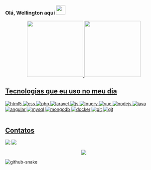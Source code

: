 ### Olá, Wellington aqui  <img src="https://emojis.slackmojis.com/emojis/images/1531849430/4246/blob-sunglasses.gif?1531849430" width="30"/>


<div align="center">
  <a href="https://github.com/wellingtonsc66">
  <img height="180em" src="https://github-readme-stats.vercel.app/api?username=wellingtonsc66&show_icons=true&theme=tokyonight&include_all_commits=true&count_private=true"/>
  <img height="180em" src="https://github-readme-stats.vercel.app/api/top-langs/?username=wellingtonsc66&layout=compact&langs_count=7&theme=tokyonight"/>
</div>
  
  
## Tecnologias que eu uso no meu dia

<div style="display: inline_block">
  <img align="center" alt="html5" src="https://img.shields.io/badge/HTML5-E34F26?style=for-the-badge&logo=html5&logoColor=white" />
  <img align="center" alt="css" src="https://img.shields.io/badge/CSS3-1572B6?style=for-the-badge&logo=css3&logoColor=white" />
  <img align="center" alt="php" src="https://img.shields.io/badge/PHP-777BB4?style=for-the-badge&logo=php&logoColor=white" />
  <img align="center" alt="laravel" src="https://img.shields.io/badge/Laravel-FF2D20?style=for-the-badge&logo=laravel&logoColor=white" />
  <img align="center" alt="js" src="https://img.shields.io/badge/JavaScript-F7DF1E?style=for-the-badge&logo=javascript&logoColor=white" />
  <img align="center" alt="jquery" src="https://img.shields.io/badge/jQuery-0769AD?style=for-the-badge&logo=jquery&logoColor=white" />
  <img align="center" alt="vue" src="https://img.shields.io/badge/Vue.js-35495E?style=for-the-badge&logo=vue.js&logoColor=4FC08D" />
  <img align="center" alt="nodejs" src="https://img.shields.io/badge/Node.js-43853D?style=for-the-badge&logo=node.js&logoColor=white" />
  <img align="center" alt="java" src="https://img.shields.io/badge/Java-ED8B00?style=for-the-badge&logo=openjdk&logoColor=white" />
  <img align="center" alt="angular" src="https://img.shields.io/badge/Angular-DD0031?style=for-the-badge&logo=angular&logoColor=white" />
  <img align="center" alt="mysql" src="https://img.shields.io/badge/MySQL-00000F?style=for-the-badge&logo=mysql&logoColor=white" />
  <img align="center" alt="mongodb" src="https://img.shields.io/badge/MongoDB-4EA94B?style=for-the-badge&logo=mongodb&logoColor=white" />
  <img align="center" alt="docker" src="https://img.shields.io/badge/Docker-2496ED?style=for-the-badge&logo=docker&logoColor=white" />
  <img align="center" alt="git" src="https://img.shields.io/badge/Git-E34F26?style=for-the-badge&logo=git&logoColor=white" />
  <img align="center" alt="git" src="https://img.shields.io/badge/Go-00ADD8?style=for-the-badge&logo=go&logoColor=white" />
</div><br/>
  
  ## Contatos
  
  <div>
  <a href="https://www.linkedin.com/in/wellington-santos-camilo" target="_blank"><img src="https://img.shields.io/badge/-LinkedIn-%230077B5?style=for-the-badge&logo=linkedin&logoColor=white" target="_blank"></a>
  <a href = "mailto:wellingtonsc66@gmail.com"><img src="https://img.shields.io/badge/-Gmail-%23333?style=for-the-badge&logo=gmail&logoColor=white" target="_blank"></a>
  </div>
   

<p align="center">   <img alingn="center" src="https://profile-counter.glitch.me/wellingtonsc66/count.svg" /></p>

<picture>
  <source media="(prefers-color-scheme: dark)" srcset="https://raw.githubusercontent.com/Wellingtonsc66/wellingtonsc66/output/github-contribution-grid-snake-dark.svg" />
  <source media="(prefers-color-scheme: light)" srcset="https://raw.githubusercontent.com/Wellingtonsc66/wellingtonsc66/output/github-contribution-grid-snake.svg" />
  <img alt="github-snake" src="github-snake.svg" />
</picture>
